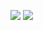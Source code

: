 ![](https://github.com/waiyulam/Interview-Prep-Guide/blob/master/Practices/dp/tilingrectangle/solution1.jpeg)
![](https://github.com/waiyulam/Interview-Prep-Guide/blob/master/Practices/dp/tilingrectangle/solution2.jpeg)
